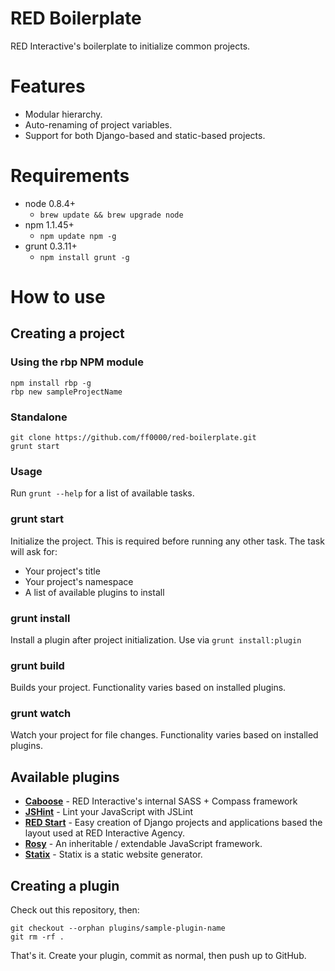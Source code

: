 RED Boilerplate
==========================================================================================

RED Interactive's boilerplate to initialize common projects.


Features
========

- Modular hierarchy.
- Auto-renaming of project variables.
- Support for both Django-based and static-based projects.


Requirements
============

- node 0.8.4+
	- `brew update && brew upgrade node`
- npm 1.1.45+
	- `npm update npm -g`
- grunt 0.3.11+
	- `npm install grunt -g`


How to use
==========

Creating a project
------------------

### Using the rbp NPM module

    npm install rbp -g
    rbp new sampleProjectName

### Standalone

    git clone https://github.com/ff0000/red-boilerplate.git
    grunt start

### Usage

Run `grunt --help` for a list of available tasks.

### grunt start

Initialize the project. This is required before running any other task. The task will ask for:

- Your project's title
- Your project's namespace
- A list of available plugins to install

### grunt install

Install a plugin after project initialization. Use via `grunt install:plugin`

### grunt build

Builds your project. Functionality varies based on installed plugins.

### grunt watch

Watch your project for file changes. Functionality varies based on installed plugins.

Available plugins
-----------------

- [__Caboose__](https://github.com/ff0000/red-boilerplate/tree/plugins/caboose) - RED Interactive's internal SASS + Compass framework
- [__JSHint__](https://github.com/ff0000/red-boilerplate/tree/plugins/jshint) - Lint your JavaScript with JSLint
- [__RED Start__](https://github.com/ff0000/red-boilerplate/tree/plugins/red-start) - Easy creation of Django projects and applications based the layout used at RED Interactive Agency.
- [__Rosy__](https://github.com/ff0000/red-boilerplate/tree/plugins/rosy) - An inheritable / extendable JavaScript framework.
- [__Statix__](https://github.com/ff0000/red-boilerplate/tree/plugins/statix) - Statix is a static website generator.


Creating a plugin
-----------------

Check out this repository, then:

    git checkout --orphan plugins/sample-plugin-name
    git rm -rf .

That's it. Create your plugin, commit as normal, then push up to GitHub.
